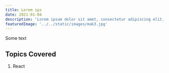 ```yaml
---
title: Lorem ips
date: 2021-01-04
description: 'Lorem ipsum dolor sit amet, consectetur adipiscing elit.  Phasellus non neque quis nisl semper efficitur eget a quam. Vivamus imperdiet magna id quam tristique, vel hendrerit quam commodo. Lorem ipsum dolor sit amet, consectetur adipiscing elit. Phasellus non neque quis nisl semper efficitur eget a quam.'
featuredImage: '../../static/images/mak3.jpg'
---
```


Some text

## Topics Covered

1. React
